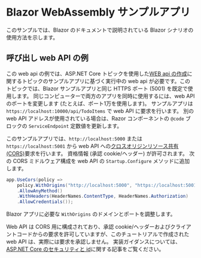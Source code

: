 # <a name="blazor-webassembly-sample-app"></a>Blazor WebAssembly サンプルアプリ

このサンプルでは、Blazor のドキュメントで説明されている Blazor シナリオの使用方法を示します。

## <a name="call-web-api-example"></a>呼び出し web API の例

この web api の例では、ASP.NET Core トピックを使用した<a href="https://docs.microsoft.com/aspnet/core/tutorials/first-web-api">WEB api の作成</a>に関するトピックのサンプルアプリに基づく実行中の web api が必要です。このトピックでは、Blazor サンプルアプリと同じ HTTPS ポート (5001) を既定で使用します。 同じコンピューターで両方のアプリを同時に使用するには、web API のポートを変更します (たとえば、ポート1万を使用します)。 サンプルアプリは `https://localhost:10000/api/TodoItems` で web API に要求を行います。 別の web API アドレスが使用されている場合は、Razor コンポーネントの `@code` ブロックの `ServiceEndpoint` 定数値を更新します。</p>

このサンプルアプリでは、`http://localhost:5000` または `https://localhost:5001` から web API への<a href="https://docs.microsoft.com/aspnet/core/security/cors">クロスオリジンリソース共有 (CORS)</a>要求を行います。 資格情報 (承認 cookie/ヘッダー) が許可されます。 次の CORS ミドルウェア構成を web API の `Startup.Configure` メソッドに追加します。</p>

```csharp
app.UseCors(policy => 
    policy.WithOrigins("http://localhost:5000", "https://localhost:5001")
    .AllowAnyMethod()
    .WithHeaders(HeaderNames.ContentType, HeaderNames.Authorization)
    .AllowCredentials());
```

Blazor アプリに必要な `WithOrigins` のドメインとポートを調整します。

Web API は CORS 用に構成されており、承認 cookie/ヘッダーおよびクライアントコードからの要求を許可していますが、このチュートリアルで作成された web API は、実際には要求を承認しません。 実装ガイダンスについては、 <a href="https://docs.microsoft.com/aspnet/core/security/">ASP.NET Core のセキュリティと id</a>に関する記事をご覧ください。
